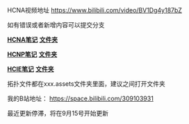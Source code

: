 HCNA视频地址 https://www.bilibili.com/video/BV1Dg4y187bZ 

如有错误或者新增内容可以提交分支

**[HCNA笔记](HCNA/README.md)** **[文件夹](HCNA)**

**[HCNP笔记](HCNP/README.md)** **[文件夹](HCNP)**

**[HCIE笔记](HCIE/README.md)** **[文件夹](HCNE)**

拓扑文件都在xxx.assets文件夹里面，建议之间打开文件夹 

我的B站地址： https://space.bilibili.com/309103931 

最近更新停滞，将在9月15号开始更新